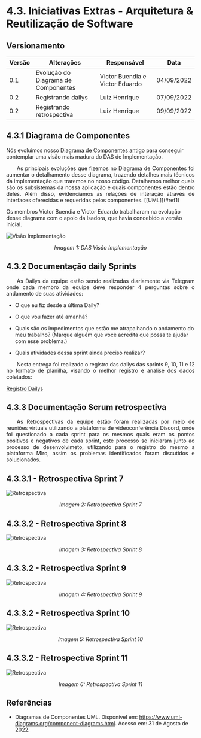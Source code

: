 # 4.3. Iniciativas Extras - Arquitetura & Reutilização de Software

## Versionamento

| Versão | Alterações                          | Responsável                     | Data       |
| ------ | ----------------------------------- | ------------------------------- | ---------- |
| 0.1    | Evolução do Diagrama de Componentes | Victor Buendia e Victor Eduardo | 04/09/2022 |
| 0.2    | Registrando dailys | Luiz Henrique | 07/09/2022 |
| 0.2    | Registrando retrospectiva | Luiz Henrique | 09/09/2022 |

## 4.3.1 Diagrama de Componentes

Nós evoluímos nosso [Diagrama de Componentes antigo](/Modelagem/2.1.1.UMLEstaticos?id=_22113-diagrama-de-componentes) para conseguir contemplar uma visão mais madura do DAS de Implementação.

<p align="justify">&emsp;&emsp;As principais evoluções que fizemos no Diagrama de Componentes foi aumentar o detalhamento desse diagrama, trazendo detalhes mais técnicos da implementação que traremos no nosso código. Detalhamos melhor quais são os subsistemas da nossa aplicação e quais componentes estão dentro deles. Além disso, evidenciamos as relações de interação através de interfaces oferecidas e requeridas pelos componentes. [[UML]](#ref1)</p>

Os membros Victor Buendia e Victor Eduardo trabalharam na evolução desse diagrama com o apoio da Isadora, que havia concebido a versão inicial.

![Visão Implementação](../imgs/VisaoImplementacao.png)  
<p align="center">
  <i>Imagem 1: DAS Visão Implementação</i>
</p>

## 4.3.2 Documentação daily Sprints

<p align="justify">&emsp;&emsp;As Dailys da equipe estão sendo realizadas diariamente via Telegram onde cada membro da equipe deve responder 4 perguntas sobre o andamento de suas atividades:</p>

- O que eu fiz desde a última Daily?

- O que vou fazer até amanhã?

- Quais são os impedimentos que estão me atrapalhando o andamento do meu trabalho? (Marque alguém que você acredita que possa te ajudar com esse problema.)

- Quais atividades dessa sprint ainda preciso realizar?

<p align="justify">&emsp;&emsp;Nesta entrega foi realizado o registro das dailys das sprints 9, 10, 11 e 12 no formato de planilha, visando o melhor registro e analise dos dados coletados: </p>

[Registro Dailys](https://docs.google.com/spreadsheets/d/14c7agbEHBoryS6Nd4Bq-8rD-v3mqoQNe/edit?usp=sharing&ouid=115308633450486530905&rtpof=true&sd=true)


## 4.3.3 Documentação Scrum retrospectiva

<p align="justify">&emsp;&emsp;As Retrospectivas da equipe estão foram realizadas por meio de reuniões virtuais utilizando a plataforma de videoconferência Discord, onde foi questionado a cada sprint para os mesmos quais eram os pontos positivos e negativos de cada sprint,  este processo se iniciaram junto ao processo de desenvolvimeto, utilizando para o registro do mesmo a plataforma Miro, assim os problemas identificados foram discutidos e solucionados.</p>


## 4.3.3.1 - Retrospectiva Sprint 7

![Retrospectiva](../imgs/Sprint7.jpg)  
<p align="center">
  <i>Imagem 2: Retrospectiva Sprint 7</i>
</p>

## 4.3.3.2 - Retrospectiva Sprint 8

![Retrospectiva](../imgs/Sprint8.jpg)  
<p align="center">
  <i>Imagem 3: Retrospectiva Sprint 8</i>
</p>

## 4.3.3.2 - Retrospectiva Sprint 9

![Retrospectiva](../imgs/Sprint9.jpg)  
<p align="center">
  <i>Imagem 4: Retrospectiva Sprint 9</i>
</p>

## 4.3.3.2 - Retrospectiva Sprint 10

![Retrospectiva](../imgs/Sprint10.jpg)  
<p align="center">
  <i>Imagem 5: Retrospectiva Sprint 10</i>
</p>

## 4.3.3.2 - Retrospectiva Sprint 11

![Retrospectiva](../imgs/Sprint11.jpg)  
<p align="center">
  <i>Imagem 6: Retrospectiva Sprint 11</i>
</p>

## Referências

<a id="ref1"></a> 
- Diagramas de Componentes UML. Disponível em: <https://www.uml-diagrams.org/component-diagrams.html>. Acesso em: 31 de Agosto de 2022.